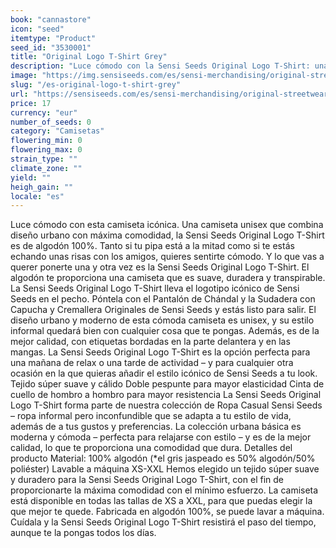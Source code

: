 ```yaml
---
book: "cannastore"
icon: "seed"
itemtype: "Product"
seed_id: "3530001"
title: "Original Logo T-Shirt Grey"
description: "Luce cómodo con la Sensi Seeds Original Logo T-Shirt: una camiseta unisex con un diseño urbano súper cómodo. ¡Compra online ahora!"
image: "https://img.sensiseeds.com/es/sensi-merchandising/original-streetwear/original-logo-t-shirt-grey-image.png"
slug: "/es-original-logo-t-shirt-grey"
url: "https://sensiseeds.com/es/sensi-merchandising/original-streetwear/original-logo-t-shirt-grey?a_aid=cannastore"
price: 17
currency: "eur"
number_of_seeds: 0
category: "Camisetas"
flowering_min: 0
flowering_max: 0
strain_type: ""
climate_zone: ""
yield: ""
heigh_gain: ""
locale: "es"
---
```

Luce cómodo con esta camiseta icónica. Una camiseta unisex que combina diseño urbano con máxima comodidad, la Sensi Seeds Original Logo T-Shirt es de algodón 100%. Tanto si tu pipa está a la mitad como si te estás echando unas risas con los amigos, quieres sentirte cómodo. Y lo que vas a querer ponerte una y otra vez es la Sensi Seeds Original Logo T-Shirt. El algodón te proporciona una camiseta que es suave, duradera y transpirable. La Sensi Seeds Original Logo T-Shirt lleva el logotipo icónico de Sensi Seeds en el pecho. Póntela con el Pantalón de Chándal y la Sudadera con Capucha y Cremallera Originales de Sensi Seeds y estás listo para salir. El diseño urbano y moderno de esta cómoda camiseta es unisex, y su estilo informal quedará bien con cualquier cosa que te pongas. Además, es de la mejor calidad, con etiquetas bordadas en la parte delantera y en las mangas. La Sensi Seeds Original Logo T-Shirt es la opción perfecta para una mañana de relax o una tarde de actividad – y para cualquier otra ocasión en la que quieras añadir el estilo icónico de Sensi Seeds a tu look. Tejido súper suave y cálido Doble pespunte para mayor elasticidad Cinta de cuello de hombro a hombro para mayor resistencia La Sensi Seeds Original Logo T-Shirt forma parte de nuestra colección de Ropa Casual Sensi Seeds – ropa informal pero inconfundible que se adapta a tu estilo de vida, además de a tus gustos y preferencias. La colección urbana básica es moderna y cómoda – perfecta para relajarse con estilo – y es de la mejor calidad, lo que te proporciona una comodidad que dura. Detalles del producto Material: 100% algodón (*el gris jaspeado es 50% algodón/50% poliéster) Lavable a máquina XS-XXL Hemos elegido un tejido súper suave y duradero para la Sensi Seeds Original Logo T-Shirt, con el fin de proporcionarte la máxima comodidad con el mínimo esfuerzo. La camiseta está disponible en todas las tallas de XS a XXL, para que puedas elegir la que mejor te quede. Fabricada en algodón 100%, se puede lavar a máquina. Cuídala y la Sensi Seeds Original Logo T-Shirt resistirá el paso del tiempo, aunque te la pongas todos los días.
